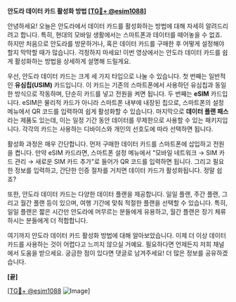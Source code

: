 **안도라 데이터 카드 활성화 방법 [[TG💪+ @esim1088](https://t.me/s/esim1088)]**

안녕하세요! 오늘은 안도라에서 데이터 카드를 활성화하는 방법에 대해 자세히 알려드리려고 합니다. 특히, 현대의 모바일 생활에서는 스마트폰과 데이터를 떼어놓을 수 없죠. 하지만 처음으로 안도라를 방문하거나, 혹은 데이터 카드를 구매한 후 어떻게 설정해야 할지 막막할 때가 많습니다. 걱정하지 마세요! 이번 영상에서는 안도라 데이터 카드를 쉽게 활성화하는 방법을 상세하게 설명해 드릴게요.

우선, 안도라 데이터 카드는 크게 세 가지 타입으로 나눌 수 있습니다. 첫 번째는 일반적인 **유심칩(USIM)** 카드입니다. 이 카드는 기존의 스마트폰에서 사용하던 유심칩과 동일한 방식으로 작동하며, 단순히 카드를 넣고 전원을 켜면 됩니다. 두 번째는 **eSIM** 카드입니다. eSIM은 물리적 카드가 아니라 스마트폰 내부에 내장된 칩으로, 스마트폰의 설정 메뉴에서 QR 코드를 입력하여 쉽게 활성화할 수 있습니다. 마지막으로 **데이터 플랜 패스**라는 제품도 있는데, 이는 일정 기간 동안 데이터를 무제한으로 사용할 수 있는 패키지입니다. 각각의 카드는 사용하는 디바이스와 개인의 선호도에 따라 선택하면 됩니다.

활성화 과정은 매우 간단합니다. 먼저 구매한 데이터 카드를 스마트폰에 삽입하고 전원을 켭니다. 만약 eSIM 카드라면, 스마트폰 설정 메뉴에서 "모바일 네트워크 → SIM 카드 관리 → 새로운 SIM 카드 추가"로 들어가 QR 코드를 입력하면 됩니다. 그리고 필요한 정보를 입력하고, 간단한 인증 절차를 거치면 데이터 카드가 활성화됩니다. 정말 쉽죠?

또한, 안도라 데이터 카드는 다양한 데이터 플랜을 제공합니다. 일일 플랜, 주간 플랜, 그리고 월간 플랜 등이 있으며, 여행 기간에 맞춰 적절한 플랜을 선택할 수 있습니다. 특히, 일일 플랜은 짧은 시간만 안도라에 머무르는 분들에게 유용하고, 월간 플랜은 장기 체류하시는 분들에게 더 적합합니다.

여기까지 안도라 데이터 카드 활성화 방법에 대해 알아보았습니다. 이제 더 이상 데이터 카드를 사용하는 것이 어렵다고 느끼지 않으실 거예요. 필요하다면 언제든지 저희 채널에서 도움을 받으세요. 궁금한 점이 있다면 댓글로 남겨주세요! 더 많은 정보를 공유하겠습니다.

**[끝]**

[[TG💪+ @esim1088](https://t.me/s/esim1088) ![Image](https://i.postimg.cc/Y0z9fWf4/image.png)]